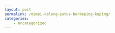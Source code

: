 ```yaml
---
layout: post
permalink: /mimpi-kalung-putus-berkeping-keping/
categories:
    - Uncategorized
---
```


